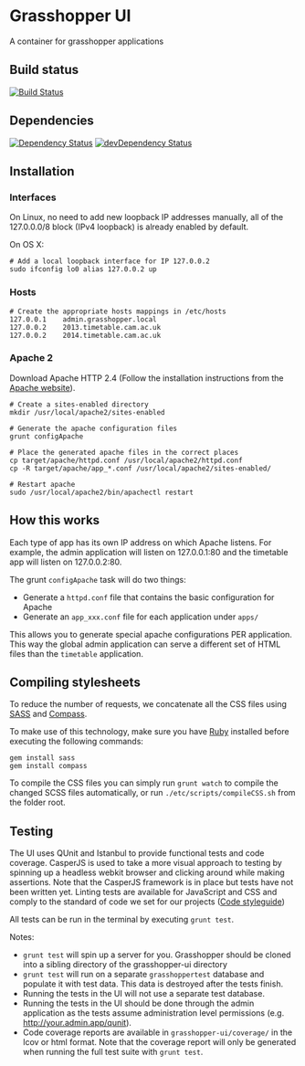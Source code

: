 # Grasshopper UI

A container for grasshopper applications

## Build status
[![Build Status](https://travis-ci.org/fronteerio/grasshopper-ui.svg?branch=master)](https://travis-ci.org/fronteerio/grasshopper-ui)

## Dependencies
[![Dependency Status](https://david-dm.org/fronteerio/grasshopper-ui.svg)](https://david-dm.org/fronteerio/grasshopper-ui)
[![devDependency Status](https://david-dm.org/fronteerio/grasshopper-ui/dev-status.svg)](https://david-dm.org/fronteerio/grasshopper-ui#info=devDependencies)

## Installation

### Interfaces

On Linux, no need to add new loopback IP addresses manually, all of the 127.0.0.0/8 block (IPv4 loopback) is already enabled by default.

On OS X:

```
# Add a local loopback interface for IP 127.0.0.2
sudo ifconfig lo0 alias 127.0.0.2 up
```

### Hosts

```
# Create the appropriate hosts mappings in /etc/hosts
127.0.0.1    admin.grasshopper.local
127.0.0.2    2013.timetable.cam.ac.uk
127.0.0.2    2014.timetable.cam.ac.uk
```

### Apache 2

Download Apache HTTP 2.4 (Follow the installation instructions from the [Apache website](http://httpd.apache.org/docs/2.4/install.html)).

```
# Create a sites-enabled directory
mkdir /usr/local/apache2/sites-enabled

# Generate the apache configuration files
grunt configApache

# Place the generated apache files in the correct places
cp target/apache/httpd.conf /usr/local/apache2/httpd.conf
cp -R target/apache/app_*.conf /usr/local/apache2/sites-enabled/

# Restart apache
sudo /usr/local/apache2/bin/apachectl restart
```

## How this works

Each type of app has its own IP address on which Apache listens. For example,
the admin application will listen on 127.0.0.1:80 and the timetable app will
listen on 127.0.0.2:80.

The grunt `configApache` task will do two things:
 - Generate a `httpd.conf` file that contains the basic configuration for Apache
 - Generate an `app_xxx.conf` file for each application under `apps/`

This allows you to generate special apache configurations PER application. This way
the global admin application can serve a different set of HTML files than the `timetable`
application.


## Compiling stylesheets

To reduce the number of requests, we concatenate all the CSS files using [SASS](http://sass-lang.com) and [Compass](http://compass-style.org).

To make use of this technology, make sure you have [Ruby](http://www.ruby-lang.org) installed before executing the following commands:
```
gem install sass
gem install compass
```

To compile the CSS files you can simply run `grunt watch` to compile the changed SCSS files automatically, or run `./etc/scripts/compileCSS.sh` from the folder root.


## Testing

The UI uses QUnit and Istanbul to provide functional tests and code coverage. CasperJS is used to take a more visual approach to testing by spinning up a headless webkit browser and clicking around while making assertions. Note that the CasperJS framework is in place but tests have not been written yet. Linting tests are available for JavaScript and CSS and comply to the standard of code we set for our projects ([Code styleguide](https://raw.githubusercontent.com/airbnb/javascript/master/README.md))

All tests can be run in the terminal by executing `grunt test`.

Notes:
 - `grunt test` will spin up a server for you. Grasshopper should be cloned into a sibling directory of the grasshopper-ui directory
 - `grunt test` will run on a separate `grasshoppertest` database and populate it with test data. This data is destroyed after the tests finish.
 - Running the tests in the UI will not use a separate test database.
 - Running the tests in the UI should be done through the admin application as the tests assume administration level permissions (e.g. http://your.admin.app/qunit).
 - Code coverage reports are available in `grasshopper-ui/coverage/` in the lcov or html format. Note that the coverage report will only be generated when running the full test suite with `grunt test`.

